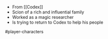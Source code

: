 - From [[Codex]]
- Scion of a rich and influential family
- Worked as a magic researcher
- Is trying to return to Codex to help his people



#player-characters